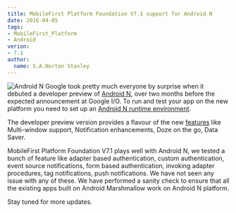 ```yaml
---
title: MobileFirst Platform Foundation V7.1 support for Android N
date: 2016-04-05
tags:
- MobileFirst_Platform
- Android
verion:
- 7.1
author:
  name: S.A.Norton Stanley
---
```

![Android N](https://dl.dropboxusercontent.com/u/97674776/android-n.jpg)
Google took pretty much everyone by surprise when it debuted a developer preview of [Android N](http://developer.android.com/preview/index.html), over two months before the expected announcement at Google I/O. To run and test your app on the new platform you need to set up an [Android N runtime environment](http://developer.android.com/preview/download.html).

The developer preview version provides a flavour of the new [features](http://developer.android.com/preview/api-overview.html) like Multi-window support, Notification enhancements, Doze on the go, Data Saver.

MobileFirst Platform Foundation V7.1 plays well with Android N, we tested a bunch of feature like adapter based authentication, custom authentication, event source notifications, form based authentication, invoking adapter procedures, tag notifications, push notifications. We have not seen any issue with any of these. We have performed a sanity check to ensure that all the existing apps built on Android Marshmallow work on Android N platform.

Stay tuned for more updates.